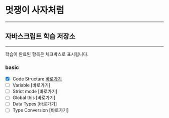 
# 멋쟁이 사자처럼
---

## 자바스크립트 학습 저장소
---

학습이 완료된 항목은 체크박스로 표시됩니다.

### basic
- [x] Code Structure [바로가기](https://www.naver.com)
- [ ] Variable [바로가기]
- [ ] Strict mode [바로가기]
- [ ] Global this [바로가기]
- [ ] Data Types [바로가기]
- [ ] Type Conversion [바로가기]
